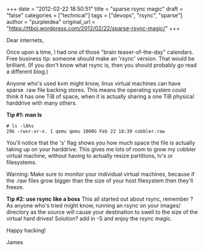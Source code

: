 +++
date = "2012-02-22 18:50:51"
title = "sparse rsync magic"
draft = "false"
categories = ["technical"]
tags = ["devops", "rsync", "sparse"]
author = "purpleidea"
original_url = "https://ttboj.wordpress.com/2012/02/22/sparse-rsync-magic/"
+++

Dear internets,

Once upon a time, I had one of those "brain teaser-of-the-day" calendars. Free business tip: someone should make an 'rsync' version. That would be brilliant. (If you don't know what rsync is, then you should probably go read a different blog.)

Anyone who's used kvm might know, linux virtual machines can have sparse .raw file backing stores. This means the operating system could think it has one TiB of space, when it is actually sharing a one TiB physical harddrive with many others.

<strong>Tip #1: man ls</strong>
```
# ls -lAhs
29G -rwxr-xr-x. 1 qemu qemu 1000G Feb 22 18:39 cobbler.raw
```

You'll notice that the 's' flag shows you how much space the file is actually taking up on your harddrive. This gives me lots of room to grow my cobbler virtual machine, without having to actually resize partitions, lv's or filesystems.

Warning: Make sure to monitor your individual virtual machines, because if the .raw files grow bigger than the size of your host filesystem then they'll freeze.

<strong>Tip #2: use rsync like a boss</strong>
This all started out about rsync, remember ? As anyone who's tried might know, running an rsync on your images/ directory as the source will cause your destination to swell to the size of the virtual hard drives! Solution? add in -S and enjoy the rsync magic.

Happy hacking!

James

